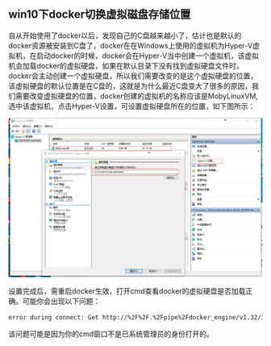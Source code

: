 ## win10下docker切换虚拟磁盘存储位置

自从开始使用了docker以后，发现自己的C盘越来越小了，估计也是默认的docker资源被安装到C盘了，docker在在Windows上使用的虚拟机为Hyper-V虚拟机，在启动docker的时候，docker会在Hyper-V当中创建一个虚拟机，该虚拟机会加载docker的虚拟硬盘，如果在默认目录下没有找到虚拟硬盘文件时，docker会主动创建一个虚拟硬盘，所以我们需要改变的是这个虚拟硬盘的位置，该虚拟硬盘的默认位置是在C盘的，这就是为什么最近C盘变大了很多的原因，我们需要改变虚拟硬盘的位置，docker创建的虚拟机的名称应该是MobyLinuxVM,选中该虚拟机，点击Hyper-V设置，可设置虚拟硬盘所在的位置，如下图所示：

![](/img/docker/docker02.png)

设置完成后，需重启docker生效，打开cmd查看docker的虚拟硬盘是否加载正确。可能你会出现以下问题：

````bash
error during connect: Get http://%2F%2F.%2Fpipe%2Fdocker_engine/v1.32/images/json: open //./pipe/docker_engine: Access is denied. In the default daemon configuration on Windows, the docker client must be run elevated to connect. This error may also indicate that the docker daemon is not running.
````

该问题可能是因为你的cmd窗口不是已系统管理员的身份打开的。